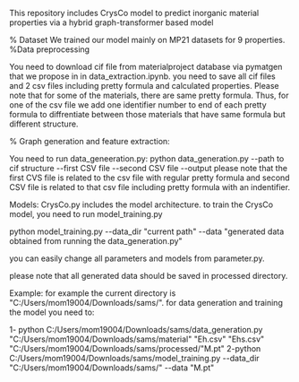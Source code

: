 This repository includes CrysCo model to predict inorganic material properties via a hybrid graph-transformer based model

% Dataset
We trained our model mainly on MP21 datasets for 9 properties.
%Data preprocessing

You need to download cif file from materialproject database via pymatgen that we propose in in data_extraction.ipynb.
you need to save all cif files and 2 csv files including pretty formula and calculated properties. Please note that for some of the materials, there are same pretty formula. Thus, for one of the csv file we add one identifier number to end of each pretty formula to diffrentiate between those materials that have same formula but different structure.

% Graph generation and feature extraction:

You need to run data_geneeration.py:
python data_generation.py --path to cif structure  --first CSV file  --second CSV file  --output
please note that the first CVS file is related to the csv file with regular pretty formula and second CSV file is related to that csv file including pretty formula with an indentifier. 

Models:
CrysCo.py includes the model architecture. to train the CrysCo model, you need to run model_training.py

python model_training.py --data_dir "current path" --data "generated data obtained from running the data_generation.py"

you can easily change all parameters and models from parameter.py. 

please note that all generated data should be saved in processed directory. 

Example: for example the current directory is "C:/Users/mom19004/Downloads/sams/". for data generation and training the model you need to:

1- python C:/Users/mom19004/Downloads/sams/data_generation.py "C:/Users/mom19004/Downloads/sams/material" "Eh.csv" "Ehs.csv" "C:/Users/mom19004/Downloads/sams/processed/"M.pt"
2-python C:/Users/mom19004/Downloads/sams/model_training.py --data_dir "C:/Users/mom19004/Downloads/sams/" --data "M.pt"


